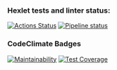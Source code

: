 ### Hexlet tests and linter status:
[![Actions Status](https://github.com/ya-makariy/java-project-lvl4/workflows/hexlet-check/badge.svg)](https://github.com/ya-makariy/java-project-lvl4/actions)
[![Pipeline status](https://github.com/ya-makariy/java-project-lvl4/workflows/build-app/badge.svg)](https://github.com/ya-makariy/java-project-lvl4/actions)
### CodeClimate Badges
[![Maintainability](https://api.codeclimate.com/v1/badges/6f097833e122d5cd9d2e/maintainability)](https://codeclimate.com/github/ya-makariy/java-project-lvl4/maintainability)
[![Test Coverage](https://api.codeclimate.com/v1/badges/6f097833e122d5cd9d2e/test_coverage)](https://codeclimate.com/github/ya-makariy/java-project-lvl4/test_coverage)